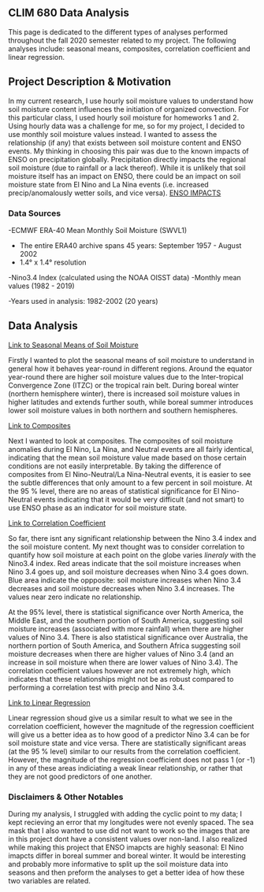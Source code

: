 ## CLIM 680 Data Analysis

This page is dedicated to the different types of analyses performed throughout the fall 2020 semester related to my project. The following analyses include: seasonal means, composites, correlation coefficient and linear regression.

## Project Description & Motivation

In my current research, I use hourly soil moisture values to understand how soil moisture content influences the initiation of organized convection. For this particular class, I used hourly soil moisture for homeworks 1 and 2. Using hourly data was a challenge for me, so for my project, I decided to use monthly soil moisture values instead. I wanted to assess the relationship (if any) that exists between soil moisture content and ENSO events. My thinking in choosing this pair was due to the known impacts of ENSO on precipitation globally. Precipitation directly impacts the regional soil moisture (due to rainfall or a lack thereof). While it is unlikely that soil moisture itself has an impact on ENSO, there could be an impact on soil moisture state from El Nino and La Nina events (i.e. increased precip/anomalously wetter soils, and vice versa). [ENSO IMPACTS](https://www.climate.gov/enso)

### Data Sources
-ECMWF ERA-40 Mean Monthly Soil Moisture (SWVL1)
- The entire ERA40 archive spans 45 years: September 1957 - August 2002
- 1.4° x 1.4° resolution

-Nino3.4 Index (calculated using the NOAA OISST data)
-Monthly mean values (1982 - 2019)

-Years used in analysis: 1982-2002 (20 years)

## Data Analysis

[Link to Seasonal Means of Soil Moisture](https://github.com/rgaal/clim680/blob/master/seasonal_means1.ipynb)

Firstly I wanted to plot the seasonal means of soil moisture to understand in general how it behaves year-round in different regions. Around the equator year-round there are higher soil moisture values due to the Inter-tropical Convergence Zone (ITZC) or the tropical rain belt. During boreal winter (northern hemisphere winter), there is increased soil moisture values in higher latitudes and extends further south, while boreal summer introduces lower soil moisture values in both northern and southern hemispheres. 

[Link to Composites](https://github.com/rgaal/clim680/blob/master/composites1.ipynb)

Next I wanted to look at composites. The composites of soil moisture anomalies during El Nino, La Nina, and Neutral events are all fairly identical, indicating that the mean soil moisture value made based on those certain conditions are not easily interpretable. By taking the difference of composites from El Nino-Neutral/La Nina-Neutral events, it is easier to see the subtle differences that only amount to a few percent in soil moisture. At the 95 % level, there are no areas of statistical significance for El Nino-Neutral events indicating that it would be very difficult (and not smart) to use ENSO phase as an indicator for soil moisture state. 

[Link to Correlation Coefficient](https://github.com/rgaal/clim680/blob/master/corr_coeff1.ipynb)

So far, there isnt any significant relationship between the Nino 3.4 index and the soil moisture content. My next thought was to consider correlation to quantify how soil moisture at each point on the globe varies _lineraly_ with the Nino3.4 index. Red areas indicate that the soil moisture increases when Nino 3.4 goes up, and soil moisture decreases when Nino 3.4 goes down. Blue area indicate the oppposite: soil moisture increases when Nino 3.4 decreases and soil moisture decreases when Nino 3.4 increases. The values near zero indicate no relationship. 

At the 95% level, there is statistical significance over North America, the Middle East, and the southern portion of South America, suggesting soil moisture increases (associated with more rainfall) when there are higher values of Nino 3.4. There is also statistical significance over Australia, the northern portion of South America, and Southern Africa suggesting soil moisture decreases when there are higher values of Nino 3.4 (and an increase in soil moisture when there are lower values of Nino 3.4). The correlation coefficient values however are not extremely high, which indicates that these relationships might not be as robust compared to performing a correlation test with precip and Nino 3.4.

[Link to Linear Regression](https://github.com/rgaal/clim680/blob/master/linear_regression1.ipynb)

Linear regression shoud give us a similar result to what we see in the correlation coefficient, however the magnitude of the regression coefficient will give us a better idea as to how good of a predictor Nino 3.4 can be for soil moisture state and vice versa. There are statistically significant areas (at the 95 % level) similar to our results from the correlation coefficient. However, the magnitude of the regression coefficient does not pass 1 (or -1) in any of these areas indiciating a weak linear relationship, or rather that they are not good predictors of one another. 

### Disclaimers & Other Notables

During my analysis, I struggled with adding the cyclic point to my data; I kept recieving an error that my longitudes were not evenly spaced. The sea mask that I also wanted to use did not want to work so the images that are in this project dont have a consistent values over non-land. I also realized while making this project that ENSO imapcts are highly seasonal: El Nino imapcts differ in boreal summer and boreal winter. It would be interesting and probably more informative to split up the soil moisture data into seasons and then preform the analyses to get a better idea of how these two variables are related. 
